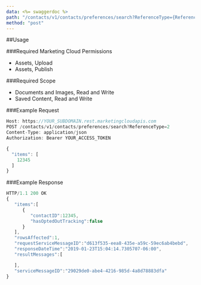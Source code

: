 ```yaml
---
data: <%= swaggerdoc %>
path: "/contacts/v1/contacts/preferences/search?ReferenceType={ReferenceType}"
method: "post"
---
```

##Usage

###Required Marketing Cloud Permissions
* Assets, Upload
* Assets, Publish

###Required Scope
* Documents and Images, Read and Write
* Saved Content, Read and Write

###Example Request
```js
Host: https://YOUR_SUBDOMAIN.rest.marketingcloudapis.com
POST /contacts/v1/contacts/preferences/search?ReferenceType=2
Content-Type: application/json
Authorization: Bearer YOUR_ACCESS_TOKEN

{
  "items": [
    12345
  ]
}
```
###Example Response
```js
HTTP/1.1 200 OK
{  
   "items":[  
      {  
         "contactID":12345,
         "hasOptedOutTracking":false
      }
   ],
   "rowsAffected":1,
   "requestServiceMessageID":"d613f535-eea8-435e-a59c-59ec6ab4bebd",
   "responseDateTime":"2019-01-23T15:04:14.7305707-06:00",
   "resultMessages":[  

   ],
   "serviceMessageID":"29029de0-abe4-4216-985d-4a8d78883dfa"
}
```
